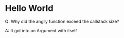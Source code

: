# Hello World

Q: Why did the angry function exceed the callstack size?

A: It got into an Argument with itself
